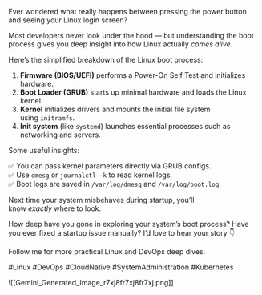 Ever wondered what really happens between pressing the power button and seeing your Linux login screen?

Most developers never look under the hood — but understanding the boot process gives you deep insight into how Linux actually _comes alive_.

Here’s the simplified breakdown of the Linux boot process:
1. **Firmware (BIOS/UEFI)** performs a Power-On Self Test and initializes hardware.
2. **Boot Loader (GRUB)** starts up minimal hardware and loads the Linux kernel.
3. **Kernel** initializes drivers and mounts the initial file system using `initramfs`.
4. **Init system** (like `systemd`) launches essential processes such as networking and servers.

Some useful insights:

✅ You can pass kernel parameters directly via GRUB configs.  
✅ Use `dmesg` or `journalctl -k` to read kernel logs.  
✅ Boot logs are saved in `/var/log/dmesg` and `/var/log/boot.log`.

Next time your system misbehaves during startup, you’ll know _exactly_ where to look.

How deep have you gone in exploring your system’s boot process? Have you ever fixed a startup issue manually? I’d love to hear your story 👇

Follow me for more practical Linux and DevOps deep dives.

#Linux #DevOps #CloudNative #SystemAdministration #Kubernetes

![[Gemini_Generated_Image_r7xj8fr7xj8fr7xj.png]]